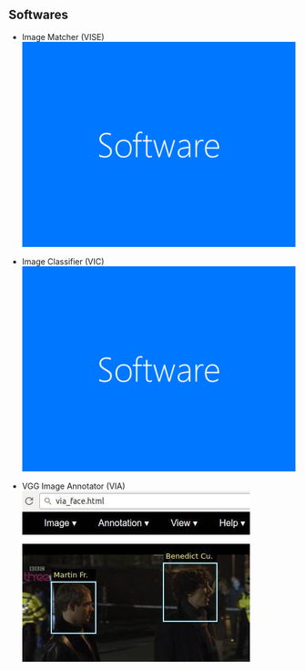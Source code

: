 ##	Softwares

*   Image Matcher (VISE)
    ![](images/thumb.png)  
    [](http://www.robots.ox.ac.uk/~vgg/software/vise/)

*   Image Classifier (VIC)
    ![](images/thumb.png)  
    [](http://www.robots.ox.ac.uk/~vgg/software/vic/)

*   VGG Image Annotator (VIA)
    ![](images/soft4.jpg)  
    [](http://www.robots.ox.ac.uk/~vgg/software/via/)
